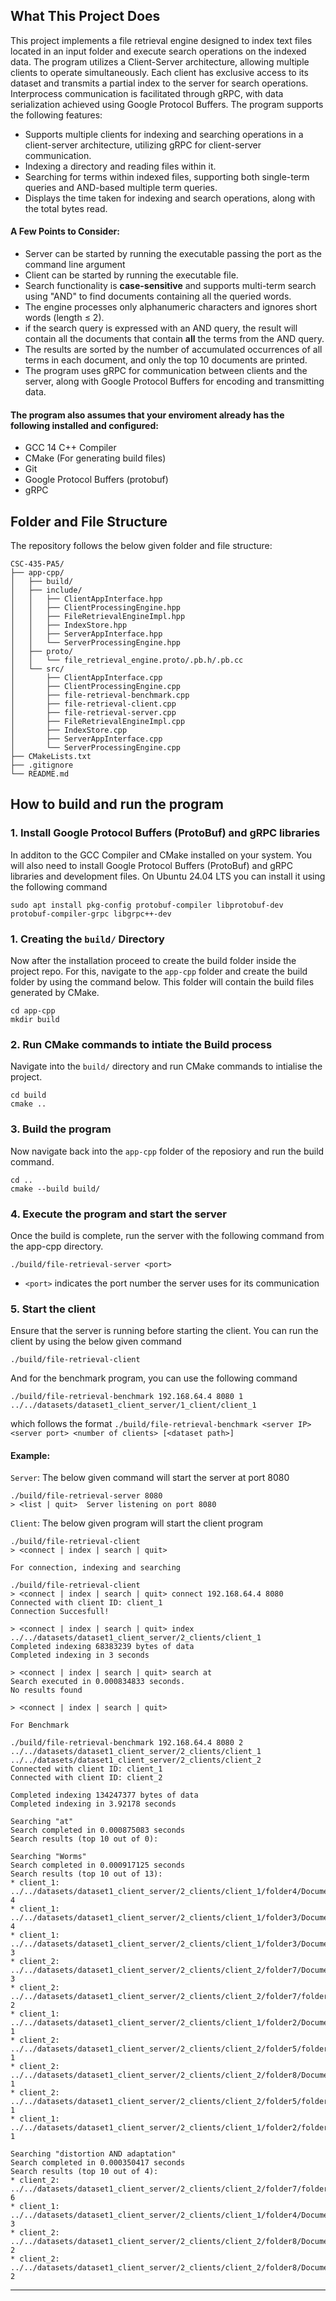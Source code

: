 ## What This Project Does

This project implements a file retrieval engine designed to index text files located in an input folder and execute search operations on the indexed data. The program utilizes a Client-Server architecture, allowing multiple clients to operate simultaneously. Each client has exclusive access to its dataset and transmits a partial index to the server for search operations. Interprocess communication is facilitated through gRPC, with data serialization achieved using Google Protocol Buffers. The program supports the following features:


- Supports multiple clients for indexing and searching operations in a client-server architecture, utilizing gRPC for client-server communication.
- Indexing a directory and reading files within it.
- Searching for terms within indexed files, supporting both single-term queries and AND-based multiple term queries.
- Displays the time taken for indexing and search operations, along with the total bytes read.

#### A Few Points to Consider:

- Server can be started by running the executable passing the port as the command line argument
- Client can be started by running the executable file.
- Search functionality is **case-sensitive** and supports multi-term search using "AND" to find documents containing all the queried words.
- The engine processes only alphanumeric characters and ignores short words (length ≤ 2).
- if the search query is expressed with an AND query, the result will contain all the documents that contain **all** the terms from the AND query. 
- The results are sorted by the number of accumulated occurrences of all terms in each document, and only the top 10 documents are printed. 
- The program uses gRPC for communication between clients and the server, along with Google Protocol Buffers for encoding and transmitting data.

#### The program also assumes that your enviroment already has the following installed and configured:

- GCC 14 C++ Compiler
- CMake (For generating build files)
- Git
- Google Protocol Buffers (protobuf)
- gRPC


## Folder and File Structure
The repository follows the below given folder and file structure:

```
CSC-435-PA5/
├── app-cpp/
│   ├── build/
│   ├── include/
│   │   ├── ClientAppInterface.hpp
│   │   ├── ClientProcessingEngine.hpp
│   │   ├── FileRetrievalEngineImpl.hpp
│   │   ├── IndexStore.hpp
│   │   ├── ServerAppInterface.hpp
│   │   └── ServerProcessingEngine.hpp
│   ├── proto/
│   │   └── file_retrieval_engine.proto/.pb.h/.pb.cc
│   └── src/
│       ├── ClientAppInterface.cpp
│       ├── ClientProcessingEngine.cpp
│       ├── file-retrieval-benchmark.cpp
│       ├── file-retrieval-client.cpp
│       ├── file-retrieval-server.cpp
│       ├── FileRetrievalEngineImpl.cpp
│       ├── IndexStore.cpp
│       ├── ServerAppInterface.cpp
│       └── ServerProcessingEngine.cpp
├── CMakeLists.txt
├── .gitignore
└── README.md
```

## How to build and run the program

### 1. Install Google Protocol Buffers (ProtoBuf) and gRPC libraries
In additon to the GCC  Compiler and CMake installed on your system. You will also need to install Google Protocol Buffers (ProtoBuf) and gRPC libraries and development files. On Ubuntu 24.04 LTS you can install it using the following command

````
sudo apt install pkg-config protobuf-compiler libprotobuf-dev protobuf-compiler-grpc libgrpc++-dev
````

### 1. Creating the `build/` Directory 

Now after the installation proceed to create the build folder inside the project repo. For this, navigate to the `app-cpp` folder and create the build folder by using the command below. This folder will contain the build files generated by CMake.

```` 
cd app-cpp
mkdir build
````

### 2. Run CMake commands to intiate the Build process

Navigate into the `build/` directory and run CMake commands to intialise the project.

````
cd build
cmake ..
````

### 3. Build the program

Now navigate back into the `app-cpp` folder of the reposiory and run the build command.


```
cd ..
cmake --build build/
```


### 4. Execute the program and start the server

Once the build is complete, run the server with the following command from the app-cpp directory.

```
./build/file-retrieval-server <port>
```

- `<port>` indicates the port number the server uses for its communication

### 5. Start the client

Ensure that the server is running before starting the client. You can run the client by using the below given command

````
./build/file-retrieval-client
````

And for the benchmark program, you can use the following command 

````
./build/file-retrieval-benchmark 192.168.64.4 8080 1 ../../datasets/dataset1_client_server/1_client/client_1
````

which follows the format `./build/file-retrieval-benchmark <server IP> <server port> <number of clients> [<dataset path>]`

#### Example:

`Server`: The below given command will start the server at port 8080

````
./build/file-retrieval-server 8080
> <list | quit>  Server listening on port 8080
````

`Client`: The below given program will start the client program

````
./build/file-retrieval-client
> <connect | index | search | quit>
````


`For connection, indexing and searching`

````
./build/file-retrieval-client 
> <connect | index | search | quit> connect 192.168.64.4 8080
Connected with client ID: client_1
Connection Succesfull!

> <connect | index | search | quit> index ../../datasets/dataset1_client_server/2_clients/client_1 
Completed indexing 68383239 bytes of data
Completed indexing in 3 seconds

> <connect | index | search | quit> search at
Search executed in 0.000834833 seconds.
No results found

> <connect | index | search | quit>
````

`For Benchmark`

```
./build/file-retrieval-benchmark 192.168.64.4 8080 2 ../../datasets/dataset1_client_server/2_clients/client_1 ../../datasets/dataset1_client_server/2_clients/client_2
Connected with client ID: client_1
Connected with client ID: client_2

Completed indexing 134247377 bytes of data
Completed indexing in 3.92178 seconds

Searching "at"
Search completed in 0.000875083 seconds
Search results (top 10 out of 0):

Searching "Worms"
Search completed in 0.000917125 seconds
Search results (top 10 out of 13):
* client_1: ../../datasets/dataset1_client_server/2_clients/client_1/folder4/Document10553.txt: 4
* client_1: ../../datasets/dataset1_client_server/2_clients/client_1/folder3/Document1043.txt: 4
* client_1: ../../datasets/dataset1_client_server/2_clients/client_1/folder3/Document10383.txt: 3
* client_2: ../../datasets/dataset1_client_server/2_clients/client_2/folder7/Document1091.txt: 3
* client_2: ../../datasets/dataset1_client_server/2_clients/client_2/folder7/folderB/Document10991.txt: 2
* client_1: ../../datasets/dataset1_client_server/2_clients/client_1/folder2/Document101.txt: 1
* client_2: ../../datasets/dataset1_client_server/2_clients/client_2/folder5/folderA/Document10689.txt: 1
* client_2: ../../datasets/dataset1_client_server/2_clients/client_2/folder8/Document11116.txt: 1
* client_2: ../../datasets/dataset1_client_server/2_clients/client_2/folder5/folderB/Document10705.txt: 1
* client_1: ../../datasets/dataset1_client_server/2_clients/client_1/folder2/folderA/Document10340.txt: 1

Searching "distortion AND adaptation"
Search completed in 0.000350417 seconds
Search results (top 10 out of 4):
* client_2: ../../datasets/dataset1_client_server/2_clients/client_2/folder7/folderC/Document10998.txt: 6
* client_1: ../../datasets/dataset1_client_server/2_clients/client_1/folder4/Document10516.txt: 3
* client_2: ../../datasets/dataset1_client_server/2_clients/client_2/folder8/Document11157.txt: 2
* client_2: ../../datasets/dataset1_client_server/2_clients/client_2/folder8/Document11159.txt: 2
```
 ------------------------